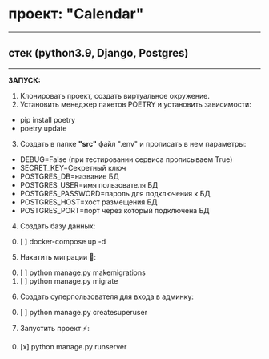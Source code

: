 # проект: "Calendar"
___
## стек (python3.9, Django, Postgres)
___
**ЗАПУСК:**
1) Клонировать проект, создать виртуальное окружение.
2) Установить менеджер пакетов POETRY и установить зависимости:
- pip install poetry
- poetry update
3) Создать в папке **"src"** файл ".env" и прописать в нем параметры:
+ DEBUG=False (при тестировании сервиса прописываем True)
+ SECRET_KEY=Секретный ключ
+ POSTGRES_DB=название БД
+ POSTGRES_USER=имя пользователя БД
+ POSTGRES_PASSWORD=пароль для подключения к БД
+ POSTGRES_HOST=хост размещения БД
+ POSTGRES_PORT=порт через который подключена БД

4) Создать базу данных:
0. [ ] docker-compose up -d

5) Накатить миграции :beers::
0. [ ] python manage.py makemigrations
1. [ ] python manage.py migrate

6) Создать суперпользователя для входа в админку:
0. [ ] python manage.py createsuperuser

7) Запустить проект :zap::
0. [x] python manage.py runserver
